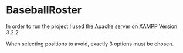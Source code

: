 # BaseballRoster
In order to run the project I used the Apache server on XAMPP Version 3.2.2 

When selecting positions to avoid, exactly 3 options must be chosen.
